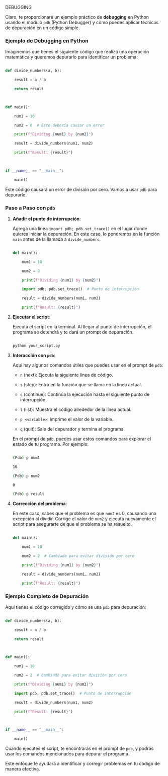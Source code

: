 DEBUGGING 

Claro, te proporcionaré un ejemplo práctico de **debugging** en Python usando el módulo `pdb` (Python Debugger) y cómo puedes aplicar técnicas de depuración en un código simple. 

  

### Ejemplo de Debugging en Python 

  

Imaginemos que tienes el siguiente código que realiza una operación matemática y queremos depurarlo para identificar un problema: 

  

```python 

def divide_numbers(a, b): 

    result = a / b 

    return result 

  

def main(): 

    num1 = 10 

    num2 = 0  # Esto debería causar un error 

    print(f"Dividing {num1} by {num2}") 

    result = divide_numbers(num1, num2) 

    print(f"Result: {result}") 

  

if __name__ == "__main__": 

    main() 

``` 

  

Este código causará un error de división por cero. Vamos a usar `pdb` para depurarlo. 

  

### Paso a Paso con `pdb` 

  

1. **Añadir el punto de interrupción**: 

   Agrega una línea `import pdb; pdb.set_trace()` en el lugar donde quieres iniciar la depuración. En este caso, lo pondremos en la función `main` antes de la llamada a `divide_numbers`. 

  

   ```python 

   def main(): 

       num1 = 10 

       num2 = 0 

       print(f"Dividing {num1} by {num2}") 

       import pdb; pdb.set_trace()  # Punto de interrupción 

       result = divide_numbers(num1, num2) 

       print(f"Result: {result}") 

   ``` 

  

2. **Ejecutar el script**: 

   Ejecuta el script en la terminal. Al llegar al punto de interrupción, el programa se detendrá y te dará un prompt de depuración. 

  

   ```sh 

   python your_script.py 

   ``` 

  

3. **Interacción con `pdb`**: 

   Aquí hay algunos comandos útiles que puedes usar en el prompt de `pdb`: 

  

   - `n` (next): Ejecuta la siguiente línea de código. 

   - `s` (step): Entra en la función que se llama en la línea actual. 

   - `c` (continue): Continúa la ejecución hasta el siguiente punto de interrupción. 

   - `l` (list): Muestra el código alrededor de la línea actual. 

   - `p <variable>`: Imprime el valor de la variable. 

   - `q` (quit): Sale del depurador y termina el programa. 

  

   En el prompt de `pdb`, puedes usar estos comandos para explorar el estado de tu programa. Por ejemplo: 

  

   ```sh 

   (Pdb) p num1 

   10 

   (Pdb) p num2 

   0 

   (Pdb) p result 

   ``` 

  

4. **Corrección del problema**: 

   En este caso, sabes que el problema es que `num2` es 0, causando una excepción al dividir. Corrige el valor de `num2` y ejecuta nuevamente el script para asegurarte de que el problema se ha resuelto. 

  

   ```python 

   def main(): 

       num1 = 10 

       num2 = 2  # Cambiado para evitar división por cero 

       print(f"Dividing {num1} by {num2}") 

       result = divide_numbers(num1, num2) 

       print(f"Result: {result}") 

   ``` 

  

### Ejemplo Completo de Depuración 

  

Aquí tienes el código corregido y cómo se usa `pdb` para depuración: 

  

```python 

def divide_numbers(a, b): 

    result = a / b 

    return result 

  

def main(): 

    num1 = 10 

    num2 = 2  # Cambiado para evitar división por cero 

    print(f"Dividing {num1} by {num2}") 

    import pdb; pdb.set_trace()  # Punto de interrupción 

    result = divide_numbers(num1, num2) 

    print(f"Result: {result}") 

  

if __name__ == "__main__": 

    main() 

``` 

  

Cuando ejecutes el script, te encontrarás en el prompt de `pdb`, y podrás usar los comandos mencionados para depurar el programa. 

  

Este enfoque te ayudará a identificar y corregir problemas en tu código de manera efectiva. 